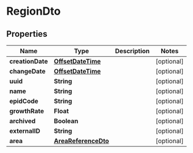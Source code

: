 # RegionDto

## Properties
Name | Type | Description | Notes
------------ | ------------- | ------------- | -------------
**creationDate** | [**OffsetDateTime**](OffsetDateTime.md) |  |  [optional]
**changeDate** | [**OffsetDateTime**](OffsetDateTime.md) |  |  [optional]
**uuid** | **String** |  |  [optional]
**name** | **String** |  |  [optional]
**epidCode** | **String** |  |  [optional]
**growthRate** | **Float** |  |  [optional]
**archived** | **Boolean** |  |  [optional]
**externalID** | **String** |  |  [optional]
**area** | [**AreaReferenceDto**](AreaReferenceDto.md) |  |  [optional]
